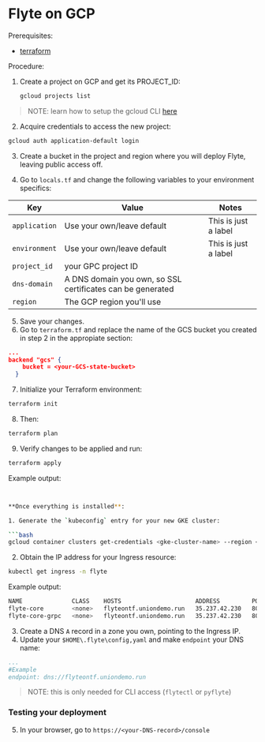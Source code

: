 # Flyte on GCP

Prerequisites:

- [terraform](https://developer.hashicorp.com/terraform/tutorials/aws-get-started/install-cli#install-terraform)

Procedure:

1. Create a project on GCP and get its PROJECT_ID:

    ```bash
    gcloud projects list
    ```
>NOTE: learn how to setup the gcloud CLI [here](https://cloud.google.com/sdk/docs/initializing#initialize_the)

2. Acquire credentials to access the new project:

```bash
gcloud auth application-default login
```

3. Create a bucket in the project and region where you will deploy Flyte, leaving public access off. 

4. Go to `locals.tf` and change the following variables to your environment specifics:

| Key      | Value |Notes |
| ----------- | ----------- |-----|
| `application`      | Use your own/leave default      |    This is just a label  |
| `environment`  | Use your own/leave default    |  This is just a label    |
| `project_id` | your GPC project ID |
`dns-domain` | A DNS domain you own, so SSL certificates can be generated|
|`region` | The GCP region you'll use |

5. Save your changes.
6. Go to `terraform.tf` and replace the name of the GCS bucket you created in step 2 in the appropiate section:

```json
...
backend "gcs" {
    bucket = <your-GCS-state-bucket> 
  }
```

7. Initialize your Terraform environment:
```bash
terraform init
```
8. Then:

```bash
terraform plan
```
9. Verify changes to be applied and run:
```bash
terraform apply
```
Example output:
```bash


**Once everything is installed**:

1. Generate the `kubeconfig` entry for your new GKE cluster:

```bash
gcloud container clusters get-credentials <gke-cluster-name> --region <your-GCP-region> --project <your-project_id>
```

2. Obtain the IP address for your Ingress resource:

```bash
kubectl get ingress -n flyte
```

Example output:

```bash
NAME              CLASS    HOSTS                     ADDRESS         PORTS     AGE
flyte-core        <none>   flyteontf.uniondemo.run   35.237.42.230   80, 443   3m1s
flyte-core-grpc   <none>   flyteontf.uniondemo.run   35.237.42.230   80, 443   3m1s
```
3. Create a DNS `A` record in a zone you own, pointing to the Ingress IP.
4. Update your `$HOME\.flyte\config,yaml` and make `endpoint` your DNS name:
```yaml
...
#Example
endpoint: dns://flyteontf.uniondemo.run 
```

> NOTE: this is only needed for CLI access (`flytectl` or `pyflyte`)

### Testing your deployment


5. In your browser, go to `https://<your-DNS-record>/console`